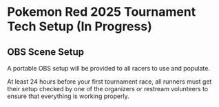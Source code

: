 # Pokemon Red 2025 Tournament Tech Setup (In Progress)

## OBS Scene Setup
A portable OBS setup will be provided to all racers to use and populate.

At least 24 hours before your first tournament race, all runners must get their setup checked by one of the organizers or restream volunteers to ensure that everything is working properly.

